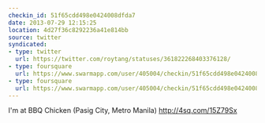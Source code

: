 ```yaml
---
checkin_id: 51f65cdd498e0424008dfda7
date: 2013-07-29 12:15:25
location: 4d27f36c8292236a41e814bb
source: twitter
syndicated:
- type: twitter
  url: https://twitter.com/roytang/statuses/361822268403376128/
- type: foursquare
  url: https://www.swarmapp.com/user/405004/checkin/51f65cdd498e0424008dfda7?s=Sx1SA2-u9Tgi7e2oVAKm1_oiqBU&ref=tw
- type: foursquare
  url: https://www.swarmapp.com/user/405004/checkin/51f65cdd498e0424008dfda7?s=Sx1SA2-u9Tgi7e2oVAKm1_oiqBU&ref=tw
---
```


I'm at BBQ Chicken (Pasig City, Metro Manila) http://4sq.com/15Z79Sx